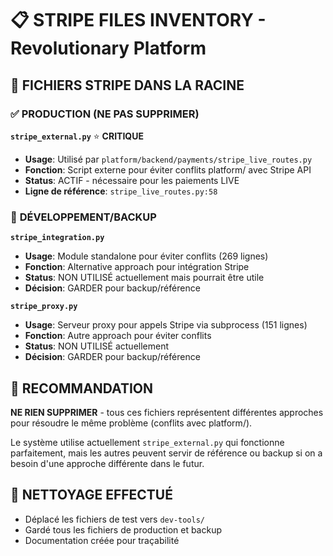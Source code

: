 # 📋 STRIPE FILES INVENTORY - Revolutionary Platform

## 🎯 FICHIERS STRIPE DANS LA RACINE

### ✅ **PRODUCTION (NE PAS SUPPRIMER)**

**`stripe_external.py`** ⭐ **CRITIQUE**

- **Usage**: Utilisé par `platform/backend/payments/stripe_live_routes.py`
- **Fonction**: Script externe pour éviter conflits platform/ avec Stripe API
- **Status**: ACTIF - nécessaire pour les paiements LIVE
- **Ligne de référence**: `stripe_live_routes.py:58`

### 🤔 **DÉVELOPPEMENT/BACKUP**

**`stripe_integration.py`**

- **Usage**: Module standalone pour éviter conflits (269 lignes)
- **Fonction**: Alternative approach pour intégration Stripe
- **Status**: NON UTILISÉ actuellement mais pourrait être utile
- **Décision**: GARDER pour backup/référence

**`stripe_proxy.py`**

- **Usage**: Serveur proxy pour appels Stripe via subprocess (151 lignes)
- **Fonction**: Autre approach pour éviter conflits
- **Status**: NON UTILISÉ actuellement
- **Décision**: GARDER pour backup/référence

## 🎯 RECOMMANDATION

**NE RIEN SUPPRIMER** - tous ces fichiers représentent différentes approches pour résoudre le même problème (conflits avec platform/).

Le système utilise actuellement `stripe_external.py` qui fonctionne parfaitement, mais les autres peuvent servir de référence ou backup si on a besoin d'une approche différente dans le futur.

## 🧹 NETTOYAGE EFFECTUÉ

- Déplacé les fichiers de test vers `dev-tools/`
- Gardé tous les fichiers de production et backup
- Documentation créée pour traçabilité
